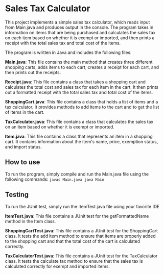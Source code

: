 # Sales Tax Calculator

This project implements a simple sales tax calculator, which reads input from Main.java and produces output in the console. The program takes in information on items that are being purchased and calculates the sales tax on each item based on whether it is exempt or imported, and then prints a receipt with the total sales tax and total cost of the items.

The program is written in Java and includes the following files:

**Main.java**: This file contains the main method that creates three different shopping carts, adds items to each cart, creates a receipt for each cart, and then prints out the receipts.

**Receipt.java**: This file contains a class that takes a shopping cart and calculates the total cost and sales tax for each item in the cart. It then prints out a formatted receipt with the total sales tax and total cost of the items.

**ShoppingCart.java**: This file contains a class that holds a list of items and a tax calculator. It provides methods to add items to the cart and to get the list of items in the cart.

**TaxCalculator.java**: This file contains a class that calculates the sales tax on an item based on whether it is exempt or imported.

**Item.java**: This file contains a class that represents an item in a shopping cart. It contains information about the item's name, price, exemption status, and import status.

## How to use
To run the program, simply compile and run the Main.java file using the following commands:
`javac Main.java
java Main`

## Testing

To run the JUnit test, simply run the ItemTest.java file using your favorite IDE

**ItemTest.java**: This file contains a JUnit test for the getFormattedName method in the Item class.

**ShoppingCartTest.java**: This file contains a JUnit test for the ShoppingCart class. It tests the add item method to ensure that items are properly added to the shopping cart and that the total cost of the cart is calculated correctly.

**TaxCalculatorTest.java**: This file contains a JUnit test for the TaxCalculator class. It tests the calculate tax method to ensure that the sales tax is calculated correctly for exempt and imported items.
